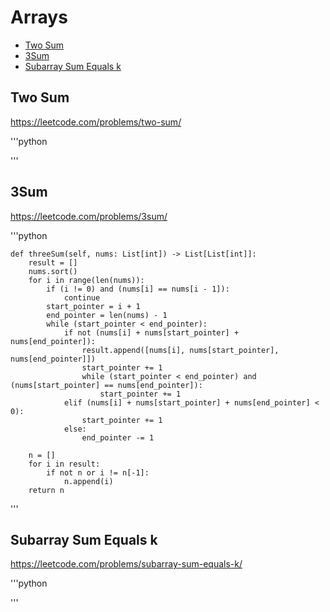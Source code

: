 # Arrays

+ [Two Sum](#two-sum)
+ [3Sum](#3sum)
+ [Subarray Sum Equals k](#subarray-sum-equals-k)

## Two Sum

https://leetcode.com/problems/two-sum/

'''python

'''

## 3Sum

https://leetcode.com/problems/3sum/

'''python

    def threeSum(self, nums: List[int]) -> List[List[int]]:
        result = []
        nums.sort()
        for i in range(len(nums)):
            if (i != 0) and (nums[i] == nums[i - 1]):
                continue
            start_pointer = i + 1
            end_pointer = len(nums) - 1
            while (start_pointer < end_pointer):
                if not (nums[i] + nums[start_pointer] + nums[end_pointer]):
                    result.append([nums[i], nums[start_pointer], nums[end_pointer]])
                    start_pointer += 1
                    while (start_pointer < end_pointer) and (nums[start_pointer] == nums[end_pointer]):
                        start_pointer += 1
                elif (nums[i] + nums[start_pointer] + nums[end_pointer] < 0):
                    start_pointer += 1
                else:
                    end_pointer -= 1

        n = []
        for i in result:
            if not n or i != n[-1]:
                n.append(i)
        return n

'''

## Subarray Sum Equals k

https://leetcode.com/problems/subarray-sum-equals-k/

'''python

'''
